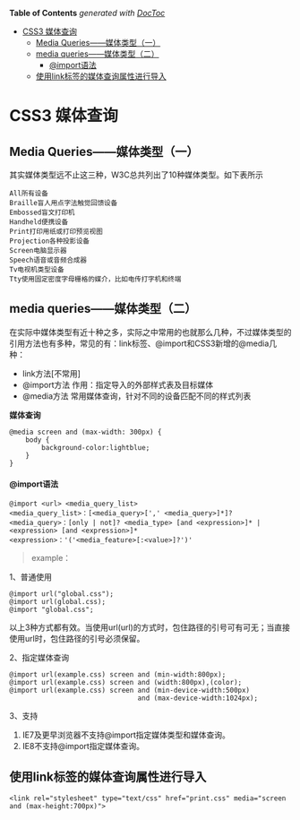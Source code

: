 <!-- START doctoc generated TOC please keep comment here to allow auto update -->
<!-- DON'T EDIT THIS SECTION, INSTEAD RE-RUN doctoc TO UPDATE -->
**Table of Contents**  *generated with [DocToc](https://github.com/thlorenz/doctoc)*

- [CSS3 媒体查询](#css3-%E5%AA%92%E4%BD%93%E6%9F%A5%E8%AF%A2)
  - [Media Queries——媒体类型（一）](#media-queries%E5%AA%92%E4%BD%93%E7%B1%BB%E5%9E%8B%E4%B8%80)
  - [media queries——媒体类型（二）](#media-queries%E5%AA%92%E4%BD%93%E7%B1%BB%E5%9E%8B%E4%BA%8C)
      - [@import语法](#import%E8%AF%AD%E6%B3%95)
  - [使用link标签的媒体查询属性进行导入](#%E4%BD%BF%E7%94%A8link%E6%A0%87%E7%AD%BE%E7%9A%84%E5%AA%92%E4%BD%93%E6%9F%A5%E8%AF%A2%E5%B1%9E%E6%80%A7%E8%BF%9B%E8%A1%8C%E5%AF%BC%E5%85%A5)

<!-- END doctoc generated TOC please keep comment here to allow auto update -->

# CSS3 媒体查询

## Media Queries——媒体类型（一）

其实媒体类型远不止这三种，W3C总共列出了10种媒体类型。如下表所示

	All所有设备
	Braille盲人用点字法触觉回馈设备
	Embossed盲文打印机
	Handheld便携设备
	Print打印用纸或打印预览视图
	Projection各种投影设备
	Screen电脑显示器
	Speech语音或音频合成器
	Tv电视机类型设备
	Tty使用固定密度字母栅格的媒介，比如电传打字机和终端

## media queries——媒体类型（二）

在实际中媒体类型有近十种之多，实际之中常用的也就那么几种，不过媒体类型的引用方法也有多种，常见的有：link标签、@import和CSS3新增的@media几种：

- link方法[不常用]
- @import方法 作用：指定导入的外部样式表及目标媒体
- @media方法 常用媒体查询，针对不同的设备匹配不同的样式列表

**媒体查询**

~~~
@media screen and (max-width: 300px) {
    body {
        background-color:lightblue;
    }
}
~~~

#### @import语法

	@import <url> <media_query_list>
	<media_query_list>：[<media_query>[',' <media_query>]*]?
	<media_query>：[only | not]? <media_type> [and <expression>]* | <expression> [and <expression>]*
	<expression>：'('<media_feature>[:<value>]?')'


> example：

1、普通使用
	
	@import url("global.css");
	@import url(global.css);
	@import "global.css";

以上3种方式都有效。当使用url(url)的方式时，包住路径的引号可有可无；当直接使用url时，包住路径的引号必须保留。

2、指定媒体查询

	@import url(example.css) screen and (min-width:800px);
	@import url(example.css) screen and (width:800px),(color);
	@import url(example.css) screen and (min-device-width:500px) 
									and (max-device-width:1024px);

3、支持
	
1. IE7及更早浏览器不支持@import指定媒体类型和媒体查询。
2. IE8不支持@import指定媒体查询。

## 使用link标签的媒体查询属性进行导入

~~~
<link rel="stylesheet" type="text/css" href="print.css" media="screen and (max-height:700px)">
~~~
	
